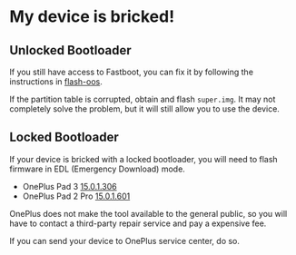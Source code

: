 # My device is bricked!

## Unlocked Bootloader
If you still have access to Fastboot, you can fix it by following the instructions in [flash-oos](docs/flash-oos.md).

If the partition table is corrupted, obtain and flash `super.img`. It may not completely solve the problem, but it will still allow you to use the device.

## Locked Bootloader
If your device is bricked with a locked bootloader, you will need to flash firmware in EDL (Emergency Download) mode.

- OnePlus Pad 3 [15.0.1.306](https://dfs-serverauto-in.allawnofs.com/dfs/25/05/12/ec3fb9a938c3462abe962c37a179d92b.zip)
- OnePlus Pad 2 Pro [15.0.1.601](https://dfs-serverauto-in.allawnofs.com/dfs/25/08/05/5c568cdb9436442796dac8f2d0eae4ac.zip)

OnePlus does not make the tool available to the general public, so you will have to contact a third-party repair service and pay a expensive fee. 

If you can send your device to OnePlus service center, do so.
